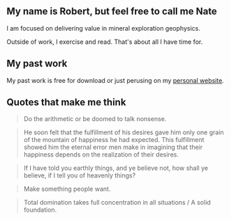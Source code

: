 ## My name is Robert, but feel free to call me Nate

I am focused on delivering value in mineral exploration geophysics.

Outside of work, I exercise and read. That's about all I have time for.

## My past work

My past work is free for download or just perusing on my [personal website](https://robertcrummett.com).

## Quotes that make me think

> Do the arithmetic or be doomed to talk nonsense.

> He soon felt that the fulfillment of his desires gave him only one grain of the mountain of happiness he had expected. This fulfillment showed him the eternal error men make in imagining that their happiness depends on the realization of their desires.

> If I have told you earthly things, and ye believe not, how shall ye believe, if I tell you of heavenly things?

> Make something people want.

> Total domination takes full concentration in all situations / A solid foundation.

